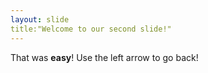 ```yaml
---
layout: slide
title:"Welcome to our second slide!"
---
```

That was **easy**!
Use the left arrow to go back!
